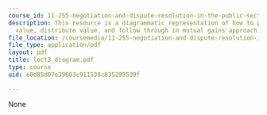```yaml
---
course_id: 11-255-negotiation-and-dispute-resolution-in-the-public-sector-spring-2005
description: This resource is a diagrammatic representation of how to prepare, create
  value, distribute value, and follow through in mutual gains approach to negotiation.
file_location: /coursemedia/11-255-negotiation-and-dispute-resolution-in-the-public-sector-spring-2005/e0d85d07e39663c911538c835299539f_lect3_diagram.pdf
file_type: application/pdf
layout: pdf
title: lect3_diagram.pdf
type: course
uid: e0d85d07e39663c911538c835299539f

---
```

None